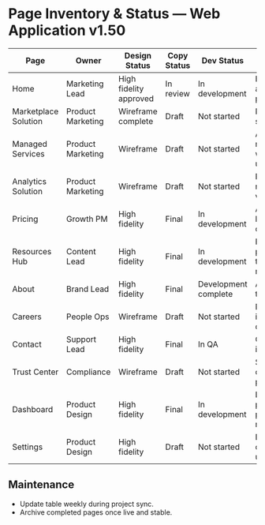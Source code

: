 # Page Inventory & Status — Web Application v1.50

| Page | Owner | Design Status | Copy Status | Dev Status | Notes |
|------|-------|---------------|-------------|------------|-------|
| Home | Marketing Lead | High fidelity approved | In review | In development | Hero animation pending QA |
| Marketplace Solution | Product Marketing | Wireframe complete | Draft | Not started | Needs case study assets |
| Managed Services | Product Marketing | Wireframe | Draft | Not started | Align messaging with service updates |
| Analytics Solution | Product Marketing | Wireframe | Draft | Not started | Requires new data visuals |
| Pricing | Growth PM | High fidelity | Final | In development | Awaiting legal sign-off on terms |
| Resources Hub | Content Lead | High fidelity | Final | In development | Filter performance testing required |
| About | Brand Lead | High fidelity | Final | Development complete | Awaiting translation |
| Careers | People Ops | Wireframe | Draft | Not started | Needs ATS integration details |
| Contact | Support Lead | High fidelity | Final | In QA | Chat widget integration |
| Trust Center | Compliance | Wireframe | Draft | Not started | Security certifications pending |
| Dashboard | Product Design | High fidelity | Final | In development | Linked to provider portal release |
| Settings | Product Design | High fidelity | Draft | Not started | Dependent on API updates |

## Maintenance
- Update table weekly during project sync.
- Archive completed pages once live and stable.
